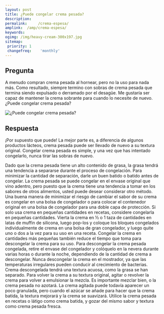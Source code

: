 ```yaml
---
layout: post
title: ¿Puede congelar crema pesada?  
description: 
permalink:     /crema-espesa/
amplink:  /amp/crema-espesa/
keywords: 
ogimg: /img/heavy-cream-300x197.jpg
sitemap:
 priority: 1
 changefreq:    'monthly'
---
```




## Pregunta

A menudo compran crema pesada al hornear, pero no la uso para nada más. Como resultado, siempre termino con sobras de crema pesada que termina siendo expulsado o derramado por el desagüe. Me gustaría ser capaz de mantener la crema sobrante para cuando lo necesite de nuevo. ¿Puede congelar crema pesada?


![¿Puede congelar crema pesada?](https://sepuedecongelar.com/img/heavy-cream-300x197.jpg "¿Puede congelar crema pesada?" )


## Respuesta

¡Por supuesto que puede! La mejor parte es, a diferencia de algunos productos lácteos, crema pesada puede ser llevado de nuevo a su textura original. Congelar crema pesada es simple, y una vez que has intentado congelarlo, nunca tirar las sobras de nuevo.

Dado que la crema pesada tiene un alto contenido de grasa, la grasa tendrá una tendencia a separarse durante el proceso de congelación. Para minimizar la cantidad de separación, darle un buen batido o batido antes de congelar. La crema pesada se puede congelar en el envase original que vino adentro, pero puesto que la crema tiene una tendencia a tomar en los sabores de otros alimentos, usted puede desear considerar otro método. Una buena manera de minimizar el riesgo de cambiar el sabor de su crema es congelar en una bolsa de congelador o para colocar el contenedor original en una bolsa de congelador para una doble capa de protección.
Si solo usa crema en pequeñas cantidades en recetas, considere congelarla en pequeñas cantidades. Vierta la crema en ½ o 1 taza de cantidades en latas de muffin de silicona, luego pop-los y coloque los bloques congelados individualmente de crema en una bolsa de gran congelador, y luego quite uno o dos a la vez para su uso en una receta. Congelar la crema en cantidades más pequeñas también reduce el tiempo que toma para descongelar la crema para su uso.
Para descongelar la crema pesada congelada, retire el envase del congelador y colóquelo en la nevera durante varias horas o durante la noche, dependiendo de la cantidad de crema a descongelar. Nunca descongelar la crema en el mostrador, ya que las temperaturas irregulares pueden conducir al crecimiento de bacterias. Crema descongelada tendrá una textura acuosa, como la grasa se han separado. Para volver la crema a su textura original, agitar o revolver la crema para volver a emulsionar la mezcla.
Es importante mezclar bien, o la crema pesada no azotará. La crema agitada puede todavía aparecer un poco granulada, pero cuando el azúcar se añade para hacer que la crema batida, la textura mejorará y la crema se suavizará. Utilice la crema pesada en recetas o látigo como crema batida, y gozar del mismo sabor y textura como crema pesada fresca.
